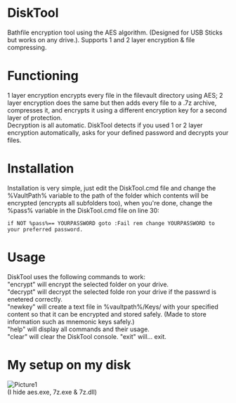 # DiskTool
Bathfile encryption tool using the AES algorithm. (Designed for USB Sticks but works on any drive.). Supports 1 and 2 layer encryption & file compressing.

# Functioning
1 layer encryption encrypts every file in the filevault directory using AES; 2 layer encryption does the same but then adds every file to a .7z archive, compresses it, and encrypts it using a different encryption key for a second layer of protection.  
Decryption is all automatic. DiskTool detects if you used 1 or 2 layer encryption automatically, asks for your defined password and decrypts your files.

# Installation
Installation is very simple, just edit the DiskTool.cmd file and change the %VaultPath% variable to the path of the folder which contents will be encrypted (encrypts all subfolders too), when you're done, change the %pass% variable in the DiskTool.cmd file on line 30:

```batch
if NOT %pass%== YOURPASSWORD goto :Fail rem change YOURPASSWORD to your preferred password.
```

# Usage
DiskTool uses the following commands to work:  
"encrypt" will encrypt the selected folder on your drive.  
"decrypt" will decrypt the selected folde ron your drive if the passwrd is enetered correctly.  
"newkey" will create a text file in %vaultpath%/Keys/ with your specified content so that it can be encrypted and stored safely. (Made to store information such as mnemonic keys safely.)  
"help" will display all commands and their usage.  
"clear" will clear the DiskTool console.
"exit" will... exit.  

# My setup on my disk
![Picture1](https://i.ibb.co/zVRz64v/73lzau0n.png)  
(I hide aes.exe, 7z.exe & 7z.dll)
